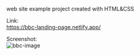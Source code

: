 web site example project created with HTML&CSS

Link:<br>
https://bbc-landing-page.netlify.app/

Screenshot:<br>
![bbc-image](https://github.com/NP558565/my-projects-portfolio/assets/76566329/0ca0ee28-c893-4c81-98fe-5769305dc263)



